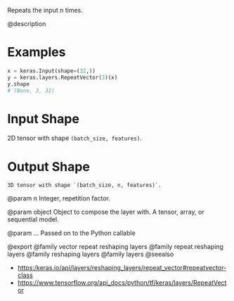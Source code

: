Repeats the input n times.

@description

# Examples
```python
x = keras.Input(shape=(32,))
y = keras.layers.RepeatVector(3)(x)
y.shape
# (None, 3, 32)
```

# Input Shape
2D tensor with shape `(batch_size, features)`.

# Output Shape
    3D tensor with shape `(batch_size, n, features)`.

@param n
Integer, repetition factor.

@param object
Object to compose the layer with. A tensor, array, or sequential model.

@param ...
Passed on to the Python callable

@export
@family vector repeat reshaping layers
@family repeat reshaping layers
@family reshaping layers
@family layers
@seealso
+ <https:/keras.io/api/layers/reshaping_layers/repeat_vector#repeatvector-class>
+ <https://www.tensorflow.org/api_docs/python/tf/keras/layers/RepeatVector>
